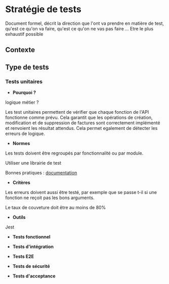 # Stratégie de tests

Document formel, décrit la direction que l'ont va prendre en matière de test, qu'est ce qu'on va faire, qu'est ce qu'on ne vas pas faire ...
Etre le plus exhaustif possible


## Contexte

## Type de tests
### Tests unitaires

- **Pourquoi ?**

logique métier ?

Les test unitaires permettent de vérifier que chaque fonction de l'API fonctionne comme prévu. Cela garantit que les opérations de création, modification et de suppression de factures sont correctement implémenté et renvoient les résultat attendus. Cela permet egalement de détecter les erreurs de logique. 

- **Normes**

Les tests doivent être regroupés par fonctionnalité ou par module. 

Utiliser une librairie de test

Bonnes pratiques : [documentation](https://github.com/goldbergyoni/javascript-testing-best-practices/blob/master/readme-fr.md)

- **Critères**

Les erreurs doivent aussi être testé, par exemple que se passe t-il si une fonction ne reçoit pas les bons arguments. 

Le taux de couveture doit être au moins de 80%

- **Outils**

Jest

- **Tests fonctionnel**

- **Tests d'intégration**
- **Tests E2E**
- **Tests de sécurité**
- **Tests d'acceptance**

